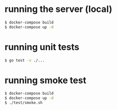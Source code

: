# running the server (local)
```bash
$ docker-compose build
$ docker-compose up -d
```

# running unit tests
```bash
$ go test -v ./...
```

# running smoke test
```bash
$ docker-compose build
$ docker-compose up -d
$ ./test/smoke.sh
```
